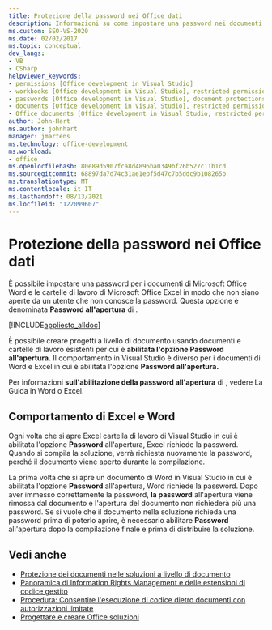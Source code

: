 ```yaml
---
title: Protezione della password nei Office dati
description: Informazioni su come impostare una password nei documenti Microsoft Word e nelle cartelle di lavoro Excel in modo che non possano essere aperte da utenti non autorizzati.
ms.custom: SEO-VS-2020
ms.date: 02/02/2017
ms.topic: conceptual
dev_langs:
- VB
- CSharp
helpviewer_keywords:
- permissions [Office development in Visual Studio]
- workbooks [Office development in Visual Studio], restricted permissions
- passwords [Office development in Visual Studio], document protections
- documents [Office development in Visual Studio], restricted permissions
- Office documents [Office development in Visual Studio, restricted permissions
author: John-Hart
ms.author: johnhart
manager: jmartens
ms.technology: office-development
ms.workload:
- office
ms.openlocfilehash: 80e89d5907fca8d4896ba0349bf26b527c11b1cd
ms.sourcegitcommit: 68897da7d74c31ae1ebf5d47c7b5ddc9b108265b
ms.translationtype: MT
ms.contentlocale: it-IT
ms.lasthandoff: 08/13/2021
ms.locfileid: "122099607"
---
```

# <a name="password-protection-on-office-documents"></a>Protezione della password nei Office dati
  È possibile impostare una password per i documenti di Microsoft Office Word e le cartelle di lavoro di Microsoft Office Excel in modo che non siano aperte da un utente che non conosce la password. Questa opzione è denominata **Password all'apertura** di .

 [!INCLUDE[appliesto_alldoc](../vsto/includes/appliesto-alldoc-md.md)]

 È possibile creare progetti a livello di documento usando documenti e cartelle di lavoro esistenti per cui è **abilitata l'opzione Password all'apertura.** Il comportamento in Visual Studio è diverso per i documenti di Word e Excel in cui è abilitata l'opzione **Password all'apertura.**

 Per informazioni **sull'abilitazione della password all'apertura** di , vedere La Guida in Word o Excel.

## <a name="behavior-of-excel-and-word"></a>Comportamento di Excel e Word
 Ogni volta che si apre Excel cartella di lavoro di Visual Studio in cui è abilitata l'opzione **Password** all'apertura, Excel richiede la password. Quando si compila la soluzione, verrà richiesta nuovamente la password, perché il documento viene aperto durante la compilazione.

 La prima volta che si apre un documento di Word in Visual Studio in cui è abilitata l'opzione **Password** all'apertura, Word richiede la password. Dopo aver immesso correttamente la password, **la password** all'apertura viene rimossa dal documento e l'apertura del documento non richiederà più una password. Se si vuole che il documento nella soluzione richieda una password prima di poterlo aprire, è necessario abilitare **Password** all'apertura dopo la compilazione finale e prima di distribuire la soluzione.

## <a name="see-also"></a>Vedi anche
- [Protezione dei documenti nelle soluzioni a livello di documento](../vsto/document-protection-in-document-level-solutions.md)
- [Panoramica di Information Rights Management e delle estensioni di codice gestito](../vsto/information-rights-management-and-managed-code-extensions-overview.md)
- [Procedura: Consentire l'esecuzione di codice dietro documenti con autorizzazioni limitate](../vsto/how-to-permit-code-to-run-behind-documents-with-restricted-permissions.md)
- [Progettare e creare Office soluzioni](../vsto/designing-and-creating-office-solutions.md)
